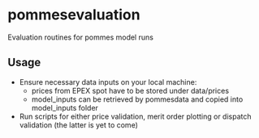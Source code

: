# pommesevaluation
Evaluation routines for pommes model runs

## Usage

* Ensure necessary data inputs on your local machine:
  * prices from EPEX spot have to be stored under data/prices
  * model_inputs can be retrieved by pommesdata and copied into model_inputs folder
* Run scripts for either price validation, merit order plotting or dispatch validation (the latter is yet to come)
